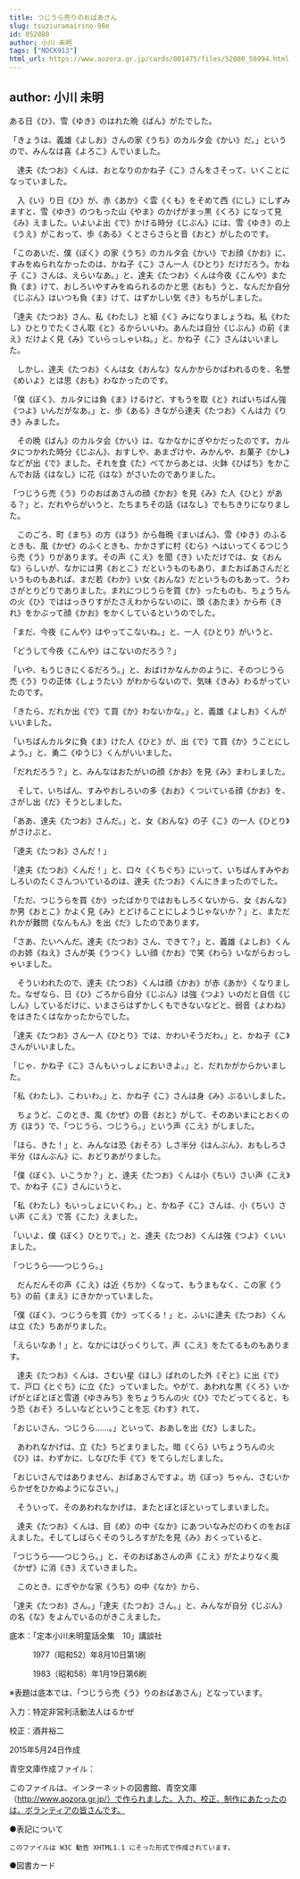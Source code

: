 ```yaml
---
title: つじうら売りのおばあさん
slug: tsuziuramairino-98e
id: 052080
author: 小川 未明
tags: ["NDCK913"]
html_url: https://www.aozora.gr.jp/cards/001475/files/52080_56994.html
---
```


## author: 小川 未明

ある日《ひ》、雪《ゆき》のはれた晩《ばん》がたでした。

「きょうは、義雄《よしお》さんの家《うち》のカルタ会《かい》だ。」というので、みんなは喜《よろこ》んでいました。

　達夫《たつお》くんは、おとなりのかね子《こ》さんをさそって、いくことになっていました。

　入《い》り日《ひ》が、赤《あか》く雲《くも》をそめて西《にし》にしずみますと、雪《ゆき》のつもった山《やま》のかげがまっ黒《くろ》になって見《み》えました。いよいよ出《で》かける時分《じぶん》には、雪《ゆき》の上《うえ》がこおって、歩《ある》くとさらさらと音《おと》がしたのです。

「このあいだ、僕《ぼく》の家《うち》のカルタ会《かい》でお顔《かお》に、すみをぬられなかったのは、かね子《こ》さん一人《ひとり》だけだろう。かね子《こ》さんは、えらいなあ。」と、達夫《たつお》くんは今夜《こんや》また負《ま》けて、おしろいやすみをぬられるのかと思《おも》うと、なんだか自分《じぶん》はいつも負《ま》けて、はずかしい気《き》もちがしました。

「達夫《たつお》さん、私《わたし》と組《く》みになりましょうね。私《わたし》ひとりでたくさん取《と》るからいいわ。あんたは自分《じぶん》の前《まえ》だけよく見《み》ていらっしゃいね。」と、かね子《こ》さんはいいました。

　しかし、達夫《たつお》くんは女《おんな》なんかからかばわれるのを、名誉《めいよ》とは思《おも》わなかったのです。

「僕《ぼく》、カルタには負《ま》けるけど、すもうを取《と》ればいちばん強《つよ》いんだがなあ。」と、歩《ある》きながら達夫《たつお》くんは力《りき》みました。

　その晩《ばん》のカルタ会《かい》は、なかなかにぎやかだったのです。カルタにつかれた時分《じぶん》、おすしや、あまざけや、みかんや、お菓子《かし》などが出《で》ました。それを食《た》べてからあとは、火鉢《ひばち》をかこんでお話《はなし》に花《はな》がさいたのでありました。

「つじうら売《う》りのおばあさんの顔《かお》を見《み》た人《ひと》がある？」と、だれやらがいうと、たちまちその話《はなし》でもちきりになりました。

　このごろ、町《まち》の方《ほう》から毎晩《まいばん》、雪《ゆき》のふるときも、風《かぜ》のふくときも、かかさずに村《むら》へはいってくるつじうら売《う》りがあります。その声《こえ》を聞《き》いただけでは、女《おんな》らしいが、なかには男《おとこ》だというものもあり、またおばあさんだというものもあれば、まだ若《わか》い女《おんな》だというものもあって、うわさがとりどりでありました。まれにつじうらを買《か》ったものも、ちょうちんの火《ひ》でははっきりすがたさえわからないのに、頭《あたま》から布《きれ》をかぶって顔《かお》をかくしているというのでした。

「まだ、今夜《こんや》はやってこないね。」と、一人《ひとり》がいうと、

「どうして今夜《こんや》はこないのだろう？」

「いや、もうじきにくるだろう。」と、おばけかなんかのように、そのつじうら売《う》りの正体《しょうたい》がわからないので、気味《きみ》わるがっていたのです。

「きたら、だれか出《で》て買《か》わないかな。」と、義雄《よしお》くんがいいました。

「いちばんカルタに負《ま》けた人《ひと》が、出《で》て買《か》うことにしよう。」と、勇二《ゆうじ》くんがいいました。

「だれだろう？」と、みんなはおたがいの顔《かお》を見《み》まわしました。

　そして、いちばん、すみやおしろいの多《おお》くついている顔《かお》を、さがし出《だ》そうとしました。

「ああ、達夫《たつお》さんだ。」と、女《おんな》の子《こ》の一人《ひとり》がさけぶと、

「達夫《たつお》さんだ！」

「達夫《たつお》くんだ！」と、口々《くちぐち》にいって、いちばんすみやおしろいのたくさんついているのは、達夫《たつお》くんにきまったのでした。

「ただ、つじうらを買《か》ったばかりではおもしろくないから、女《おんな》か男《おとこ》かよく見《み》とどけることにしようじゃないか？」と、まただれかが難問《なんもん》を出《だ》したのであります。

「さあ、たいへんだ。達夫《たつお》さん、できて？」と、義雄《よしお》くんのお姉《ねえ》さんが美《うつく》しい顔《かお》で笑《わら》いながらおっしゃいました。

　そういわれたので、達夫《たつお》くんは顔《かお》が赤《あか》くなりました。なぜなら、日《ひ》ごろから自分《じぶん》は強《つよ》いのだと自信《じしん》しているだけに、いまさらはずかしくもできないなどと、弱音《よわね》をはきたくはなかったからでした。

「達夫《たつお》さん一人《ひとり》では、かわいそうだわ。」と、かね子《こ》さんがいいました。

「じゃ、かね子《こ》さんもいっしょにおいきよ。」と、だれかがからかいました。

「私《わたし》、こわいわ。」と、かね子《こ》さんは身《み》ぶるいしました。

　ちょうど、このとき、風《かぜ》の音《おと》がして、そのあいまにとおくの方《ほう》で、「つじうら、つじうら。」という声《こえ》がしました。

「ほら、きた！」と、みんなは恐《おそろ》しさ半分《はんぶん》、おもしろさ半分《はんぶん》に、おどりあがりました。

「僕《ぼく》、いこうか？」と、達夫《たつお》くんは小《ちい》さい声《こえ》で、かね子《こ》さんにいうと、

「私《わたし》もいっしょにいくわ。」と、かね子《こ》さんは、小《ちい》さい声《こえ》で答《こた》えました。

「いいよ、僕《ぼく》ひとりで。」と、達夫《たつお》くんは強《つよ》くいいました。

「つじうら――つじうら。」

　だんだんその声《こえ》は近《ちか》くなって、もうまもなく、この家《うち》の前《まえ》にきかかっていました。

「僕《ぼく》、つじうらを買《か》ってくる！」と、ふいに達夫《たつお》くんは立《た》ちあがりました。

「えらいなあ！」と、なかにはびっくりして、声《こえ》をたてるものもあります。

　達夫《たつお》くんは、さむい星《ほし》ばれのした外《そと》に出《で》て、戸口《とぐち》に立《た》っていました。やがて、あわれな黒《くろ》いかげがとぼとぼと雪道《ゆきみち》をちょうちんの火《ひ》でたどってくると、もう恐《おそ》ろしいなどということを忘《わす》れて、

「おじいさん、つじうら……。」といって、おあしを出《だ》しました。

　あわれなかげは、立《た》ちどまりました。暗《くら》いちょうちんの火《ひ》は、わずかに、しなびた手《て》をてらしだしました。

「おじいさんではありません、おばあさんですよ。坊《ぼっ》ちゃん、さむいからかぜをひかぬようになさい。」

　そういって、そのあわれなかげは、またとぼとぼといってしまいました。

　達夫《たつお》くんは、目《め》の中《なか》にあついなみだのわくのをおぼえました。そしてしばらくそのうしろすがたを見《み》おくっていると、

「つじうら――つじうら。」と、そのおばあさんの声《こえ》がたよりなく風《かぜ》に消《き》えていきました。

　このとき、にぎやかな家《うち》の中《なか》から、

「達夫《たつお》さん。」「達夫《たつお》さん。」と、みんなが自分《じぶん》の名《な》をよんでいるのがきこえました。













底本：「定本小川未明童話全集　10」講談社

　　　1977（昭和52）年8月10日第1刷

　　　1983（昭和58）年1月19日第6刷

※表題は底本では、「つじうら売《う》りのおばあさん」となっています。

入力：特定非営利活動法人はるかぜ

校正：酒井裕二

2015年5月24日作成

青空文庫作成ファイル：

このファイルは、インターネットの図書館、青空文庫（http://www.aozora.gr.jp/）で作られました。入力、校正、制作にあたったのは、ボランティアの皆さんです。











●表記について


	このファイルは W3C 勧告 XHTML1.1 にそった形式で作成されています。







●図書カード